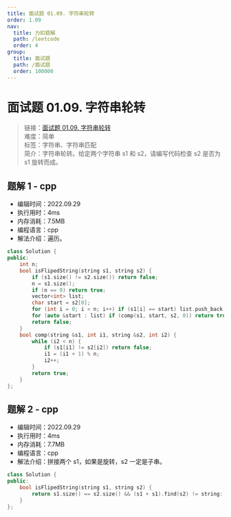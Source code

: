 ```yaml
---
title: 面试题 01.09. 字符串轮转
order: 1.09
nav:
  title: 力扣题解
  path: /leetcode
  order: 4
group:
  title: 面试题
  path: /面试题
  order: 100000
---
```


# 面试题 01.09. 字符串轮转

> 链接：[面试题 01.09. 字符串轮转](https://leetcode.cn/problems/string-rotation-lcci/)  
> 难度：简单  
> 标签：字符串、字符串匹配  
> 简介：字符串轮转。给定两个字符串 s1 和 s2，请编写代码检查 s2 是否为 s1 旋转而成。

## 题解 1 - cpp

- 编辑时间：2022.09.29
- 执行用时：4ms
- 内存消耗：7.5MB
- 编程语言：cpp
- 解法介绍：遍历。

```cpp
class Solution {
public:
    int n;
    bool isFlipedString(string s1, string s2) {
        if (s1.size() != s2.size()) return false;
        n = s1.size();
        if (n == 0) return true;
        vector<int> list;
        char start = s2[0];
        for (int i = 0; i < n; i++) if (s1[i] == start) list.push_back(i);
        for (auto &start : list) if (comp(s1, start, s2, 0)) return true;
        return false;
    }
    bool comp(string &s1, int i1, string &s2, int i2) {
        while (i2 < n) {
            if (s1[i1] != s2[i2]) return false;
            i1 = (i1 + 1) % n;
            i2++;
        }
        return true;
    }
};
```

## 题解 2 - cpp

- 编辑时间：2022.09.29
- 执行用时：4ms
- 内存消耗：7.7MB
- 编程语言：cpp
- 解法介绍：拼接两个 s1，如果是旋转，s2 一定是子串。

```cpp
class Solution {
public:
    bool isFlipedString(string s1, string s2) {
        return s1.size() == s2.size() && (s1 + s1).find(s2) != string::npos;
    }
};
```
